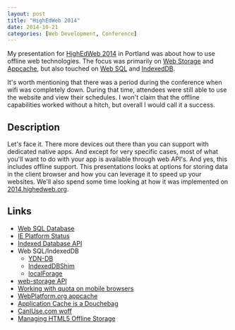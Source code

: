 ```yaml
---
layout: post
title: "HighEdWeb 2014"
date: 2014-10-21
categories: [Web Development, Conference]
---
```

My presentation for [HighEdWeb 2014](http://2014.highedweb.org/) in Portland was about how to use offline web technologies. The focus was primarily on [Web Storage](http://docs.webplatform.org/wiki/apis/web-storage) and [Appcache](https://docs.webplatform.org/wiki/apis/appcache), but also touched on [Web SQL](http://www.w3.org/TR/webdatabase/) and [IndexedDB](http://www.w3.org/TR/IndexedDB/).
<!--more-->

It's worth mentioning that there was a period during the conference when wifi was completely down. During that time, attendees were still able to use the website and view their schedules. I won't claim that the offline capabilities worked without a hitch, but overall I would call it a success.

## Description

Let's face it. There more devices out there than you can support with dedicated native apps. And except for very specific cases, most of what you'll want to do with your app is available through web API's. And yes, this includes offline support. This presentations looks at options for storing data in the client browser and how you can leverage it to speed up your websites. We'll also spend some time looking at how it was implemented on [2014.highedweb.org](http://2014.highedweb.org/).

## Links

- [Web SQL Database](http://www.w3.org/TR/webdatabase/)
- [IE Platform Status](http://status.modern.ie)
- [Indexed Database API](http://docs.webplatform.org/wiki/apis/indexedDB)
- Web SQL/IndexedDB
  - [YDN-DB](http://git.yathit.com/ydn-db/wiki/Home)
  - [IndexedDBShim](http://github.com/axemclion/IndexedDBShim)
  - [localForage](http://github.com/mozilla/localForage)
- [web-storage API](http://docs.webplatform.org/wiki/apis/web-storage)
- [Working with quota on mobile browsers](http://www.html5rocks.com/en/tutorials/offline/quota-research/)
- [WebPlatform.org appcache](http://docs.webplatform.org/wiki/apis/appcache)
- [Application Cache is a Douchebag](http://alistapart.com/article/application-cache-is-a-douchebag)
- [CanIUse.com woff](http://caniuse.com/#feat=woff)
- [Managing HTML5 Offline Storage](https://developers.google.com/chrome/whitepapers/storage)

<script async class="speakerdeck-embed" data-id="a42816103ba301324b650ed537686a9d" data-ratio="1.6" src="//speakerdeck.com/assets/embed.js"></script>